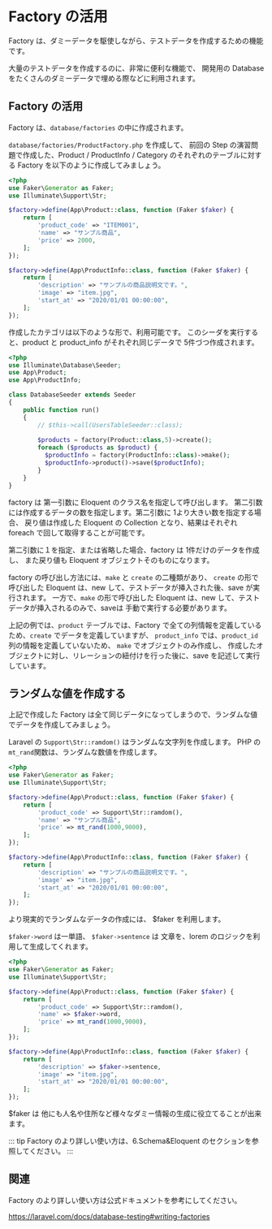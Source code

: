 # Factory の活用

Factory は、ダミーデータを駆使しながら、テストデータを作成するための機能です。

大量のテストデータを作成するのに、非常に便利な機能で、
開発用の Database をたくさんのダミーデータで埋める際などに利用されます。

## Factory の活用

Factory は、`database/factories` の中に作成されます。

`database/factories/ProductFactory.php` を作成して、
前回の Step の演習問題で作成した、Product / ProductInfo / Category のそれぞれのテーブルに対する Factory を以下のように作成してみましょう。

```php
<?php
use Faker\Generator as Faker;
use Illuminate\Support\Str;

$factory->define(App\Product::class, function (Faker $faker) {
    return [
        'product_code' => "ITEM001",
        'name' => "サンプル商品",
        'price' => 2000,
    ];
});

$factory->define(App\ProductInfo::class, function (Faker $faker) {
    return [
        'description' => "サンプルの商品説明文です。",
        'image' => "item.jpg",
        'start_at' => "2020/01/01 00:00:00",
    ];
});
```

作成したカテゴリは以下のような形で、利用可能です。
このシーダを実行すると、product と product_info がそれぞれ同じデータで 5件づつ作成されます。

```php
<?php
use Illuminate\Database\Seeder;
use App\Product;
use App\ProductInfo;

class DatabaseSeeder extends Seeder
{
    public function run()
    {
        // $this->call(UsersTableSeeder::class);
        
        $products = factory(Product::class,5)->create();        
        foreach ($products as $product) {
          $productInfo = factory(ProductInfo::class)->make();
          $productInfo->product()->save($productInfo);
        }
    }
}
```

factory は 第一引数に Eloquent のクラス名を指定して呼び出します。
第二引数には作成するデータの数を指定します。第二引数に 1より大きい数を指定する場合、
戻り値は作成した Eloquent の Collection となり、結果はそれぞれ foreach で回して取得することが可能です。

第二引数に１を指定、または省略した場合、factory は 1件だけのデータを作成し、
また戻り値も Eloquent オブジェクトそのものになります。

factory の呼び出し方法には、`make` と `create` の二種類があり、
`create` の形で呼び出した Eloquent は、new して、テストデータが挿入された後、save が実行されます。
一方で、`make` の形で呼び出した Eloquent は、new して、テストデータが挿入されるのみで、saveは 手動で実行する必要があります。

上記の例では、`product` テーブルでは、Factory で全ての列情報を定義しているため、`create` でデータを定義していますが、
`product_info` では、`product_id` 列の情報を定義していないため、 `make` でオブジェクトのみ作成し、
作成したオブジェクトに対し、リレーションの紐付けを行った後に、save を記述して実行しています。


## ランダムな値を作成する

上記で作成した Factory は全て同じデータになってしまうので、ランダムな値でデータを作成してみましょう。

Laravel の `Support\Str::ramdom()` はランダムな文字列を作成します。
PHP の`mt_rand`関数は、ランダムな数値を作成します。

```php
<?php
use Faker\Generator as Faker;
use Illuminate\Support\Str;

$factory->define(App\Product::class, function (Faker $faker) {
    return [
        'product_code' => Support\Str::ramdom(),
        'name' => "サンプル商品",
        'price' => mt_rand(1000,9000),
    ];
});

$factory->define(App\ProductInfo::class, function (Faker $faker) {
    return [
        'description' => "サンプルの商品説明文です。",
        'image' => "item.jpg",
        'start_at' => "2020/01/01 00:00:00",
    ];
});
```

より現実的でランダムなデータの作成には、 $faker を利用します。

`$faker->word` は一単語、
`$faker->sentence` は 文章を、lorem のロジックを利用して生成してくれます。

```php
<?php
use Faker\Generator as Faker;
use Illuminate\Support\Str;

$factory->define(App\Product::class, function (Faker $faker) {
    return [
        'product_code' => Support\Str::ramdom(),
        'name' => $faker->word,
        'price' => mt_rand(1000,9000),
    ];
});

$factory->define(App\ProductInfo::class, function (Faker $faker) {
    return [
        'description' => $faker->sentence,
        'image' => "item.jpg",
        'start_at' => "2020/01/01 00:00:00",
    ];
});
```

$faker は 他にも人名や住所など様々なダミー情報の生成に役立てることが出来ます。

::: tip
Factory のより詳しい使い方は、6.Schema&Eloquent のセクションを参照してください。
:::

## 関連

Factory のより詳しい使い方は公式ドキュメントを参考にしてください。

https://laravel.com/docs/database-testing#writing-factories
